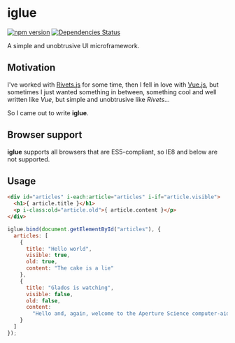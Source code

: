 # iglue

[![npm version](https://badge.fury.io/js/iglue.svg)](https://badge.fury.io/js/iglue) [![Dependencies Status](https://david-dm.org/greguz/iglue.svg)](https://david-dm.org/greguz/iglue.svg)

A simple and unobtrusive UI microframework.

## Motivation

I've worked with [Rivets.js](https://github.com/mikeric/rivets) for some time,
then I fell in love with [Vue.js](https://github.com/vuejs/vue),
but sometimes I just wanted something in between,
something cool and well written like _Vue_,
but simple and unobtrusive like _Rivets_...

So I came out to write **iglue**.

## Browser support

**iglue** supports all browsers that are ES5-compliant,
so IE8 and below are not supported.

## Usage

```html
<div id="articles" i-each:article="articles" i-if="article.visible">
  <h1>{ article.title }</h1>
  <p i-class:old="article.old">{ article.content }</p>
</div>
```

```javascript
iglue.bind(document.getElementById("articles"), {
  articles: [
    {
      title: "Hello world",
      visible: true,
      old: true,
      content: "The cake is a lie"
    },
    {
      title: "Glados is watching",
      visible: false,
      old: false,
      content:
        "Hello and, again, welcome to the Aperture Science computer-aided enrichment center."
    }
  ]
});
```
